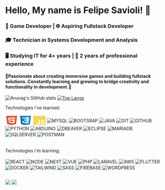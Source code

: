 # Hello, My name is Felipe Savioli! 👋
### 👾 Game Developer | 🌐 Aspiring Fullstack Developer
### 🎓 Technician in Systems Development and Analysis 
### 🖥️ Studying IT for 4+ years | 💼 2 years of professional experience  

#### 🚀Passionate about creating immersive games and building fullstack solutions. Constantly learning and growing to bridge creativity and functionality in development.🚀

![Anurag's GitHub stats](https://github-readme-stats.vercel.app/api?username=Felipe-AVS&show_icons=true&theme=transparent)
[![Top Langs](https://github-readme-stats.vercel.app/api/top-langs/?username=Felipe-AVS&layout=donut&theme=transparent)](https://github.com/Felipe-AVS/github-readme-stats)



<div style="display: inline_block">
  Technologies i've learned:<br/><br/>
  <img align="center" alt="HTML5" height="30" width="40" src="https://raw.githubusercontent.com/devicons/devicon/master/icons/html5/html5-original.svg">
  <img align="center" alt="CSS3" height="30" width="40" src="https://raw.githubusercontent.com/devicons/devicon/master/icons/css3/css3-original.svg">
  <img align="center" alt="JAVASCRIPT" height="30" width="40" src="https://raw.githubusercontent.com/devicons/devicon/master/icons/javascript/javascript-plain.svg">
  <img align="center" alt="MYSQL" height="30" width="40" src="https://cdn.jsdelivr.net/gh/devicons/devicon@latest/icons/mysql/mysql-original.svg">
  <img align="center" alt="BOOTSRAP" height="30" width="40" src="https://cdn.jsdelivr.net/gh/devicons/devicon@latest/icons/bootstrap/bootstrap-original.svg" />
  <img align="center" alt="JAVA" height="30" width="40" src="https://cdn.jsdelivr.net/gh/devicons/devicon@latest/icons/java/java-original-wordmark.svg" />
  <img align="center" alt="GIT" height="30" width="40" src="https://cdn.jsdelivr.net/gh/devicons/devicon@latest/icons/git/git-original.svg" />
  <img align="center" alt="GITHUB" height="30" width="40" src="https://cdn.jsdelivr.net/gh/devicons/devicon@latest/icons/github/github-original.svg" />
  <img align="center" alt="PYTHON" height="30" width="40" src="https://cdn.jsdelivr.net/gh/devicons/devicon@latest/icons/python/python-original-wordmark.svg" />
  <img align="center" alt="ARDUINO" height="30" width="40" src="https://cdn.jsdelivr.net/gh/devicons/devicon@latest/icons/arduino/arduino-original-wordmark.svg" />
  <img align="center" alt="DBEAVER" height="30" width="40" src="https://cdn.jsdelivr.net/gh/devicons/devicon@latest/icons/dbeaver/dbeaver-original.svg" />
  <img  align="center" alt="ECLIPSE" height="30" width="40"src="https://cdn.jsdelivr.net/gh/devicons/devicon@latest/icons/eclipse/eclipse-original.svg" />
  <img align="center" alt="MARIADB" height="30" width="40" src="https://cdn.jsdelivr.net/gh/devicons/devicon@latest/icons/mariadb/mariadb-original.svg" />
  <img align="center" alt="SQLSERVER" height="30" width="40" src="https://cdn.jsdelivr.net/gh/devicons/devicon@latest/icons/microsoftsqlserver/microsoftsqlserver-original.svg" />
  <img align="center" alt="POSTMAN" height="30" width="40" src="https://cdn.jsdelivr.net/gh/devicons/devicon@latest/icons/postman/postman-original.svg" />
</div>
<div style="display: inline_block">
  <br><br>
Technologies i'm learning:<br/><br/>
  <img align="center" alt="REACT" height="30" width="40"  src="https://cdn.jsdelivr.net/gh/devicons/devicon@latest/icons/react/react-original.svg" />
  <img align="center" alt="NODE" height="30" width="40"  src="https://cdn.jsdelivr.net/gh/devicons/devicon@latest/icons/nodejs/nodejs-original.svg" />
  <img align="center" alt="NEXT" height="30" width="40"  src="https://cdn.jsdelivr.net/gh/devicons/devicon@latest/icons/nextjs/nextjs-original.svg" />
  <img align="center" alt="VUE" height="30" width="40"  src="https://cdn.jsdelivr.net/gh/devicons/devicon@latest/icons/vuejs/vuejs-original.svg" />
  <img align="center" alt="PHP" height="30" width="40"  src="https://cdn.jsdelivr.net/gh/devicons/devicon@latest/icons/php/php-original.svg" />   
  <img align="center" alt="LARAVEL" height="30" width="40"  src="https://cdn.jsdelivr.net/gh/devicons/devicon@latest/icons/laravel/laravel-original.svg" />
  <img align="center" alt="AWS" height="30" width="40"  src="https://cdn.jsdelivr.net/gh/devicons/devicon@latest/icons/amazonwebservices/amazonwebservices-original-wordmark.svg" />
  <img align="center" alt="FLUTTER" height="30" width="40"  src="https://cdn.jsdelivr.net/gh/devicons/devicon@latest/icons/flutter/flutter-original.svg" />       
  <img align="center" alt="DOCKER" height="30" width="40"  src="https://cdn.jsdelivr.net/gh/devicons/devicon@latest/icons/docker/docker-original.svg" />
  <img align="center" alt="TAILWIND" height="30" width="40"  src="https://cdn.jsdelivr.net/gh/devicons/devicon@latest/icons/tailwindcss/tailwindcss-original.svg" />
  <img align="center" alt="SASS" height="30" width="40"  src="https://cdn.jsdelivr.net/gh/devicons/devicon@latest/icons/sass/sass-original.svg" />
  <img align="center" alt="FIREBASE" height="30" width="40"  src="https://cdn.jsdelivr.net/gh/devicons/devicon@latest/icons/firebase/firebase-original.svg" />
  <img align="center" alt="WORDPRESS" height="30" width="40" src="https://cdn.jsdelivr.net/gh/devicons/devicon@latest/icons/wordpress/wordpress-plain.svg" />        
</div>

  ##
 
<div> 
  <a href="https://www.linkedin.com/in/felipe-augusto-v-savioli-423a66218" target="_blank"><img src="https://img.shields.io/badge/-LinkedIn-%230077B5?style=for-the-badge&logo=linkedin&logoColor=white" target="_blank"></a> 
   <a href = "mailto:#"><img src="https://img.shields.io/badge/-Gmail-%23333?style=for-the-badge&logo=gmail&logoColor=white" target="_blank"></a>
</div>
